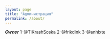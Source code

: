 ```yaml
---
layout: page
title: "Администрация"
permalink: /about/
---
```

𝑶𝒘𝒏𝒆𝒓
1-@TiKrashSoska
2-@frikdink
3-@anhlxte

